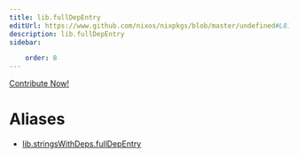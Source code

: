 ```yaml
---
title: lib.fullDepEntry
editUrl: https://www.github.com/nixos/nixpkgs/blob/master/undefined#L81C18
description: lib.fullDepEntry
sidebar:

    order: 8
---
```


<a href="https://www.github.com/nixos/nixpkgs/blob/master/undefined#L81C18">Contribute Now!</a>


# Aliases

- [lib.stringsWithDeps.fullDepEntry](/nix-doc-comments/reference/lib/stringswithdeps/lib-stringswithdeps-fulldepentry)


